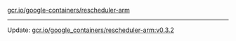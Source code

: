 [gcr.io/google-containers/rescheduler-arm](https://hub.docker.com/r/cruse/rescheduler-arm/tags/) 

----
Update: [gcr.io/google_containers/rescheduler-arm:v0.3.2](https://hub.docker.com/r/cruse/rescheduler-arm/tags/)

